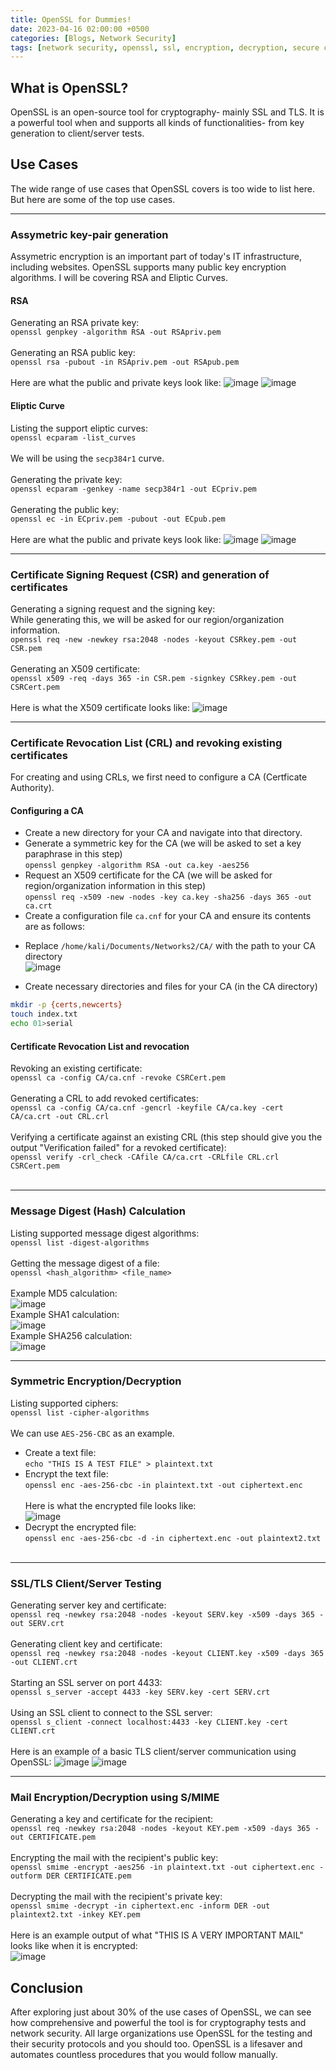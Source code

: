 ```yaml
---
title: OpenSSL for Dummies!
date: 2023-04-16 02:00:00 +0500
categories: [Blogs, Network Security]
tags: [network security, openssl, ssl, encryption, decryption, secure communication, cryptography, for dummies]
---
```


## What is OpenSSL?
OpenSSL is an open-source tool for cryptography- mainly SSL and TLS. It is a powerful tool when and supports all kinds of functionalities- from key generation to client/server tests. 

## Use Cases
The wide range of use cases that OpenSSL covers is too wide to list here. But here are some of the top use cases.
****
### Assymetric key-pair generation
Assymetric encryption is an important part of today's IT infrastructure, including websites. OpenSSL supports many public key encryption algorithms. I will be covering RSA and Eliptic Curves. 

#### RSA 
Generating an RSA private key:<br/>
```openssl genpkey -algorithm RSA -out RSApriv.pem```<br/><br/>
Generating an RSA public key:<br/>
```openssl rsa -pubout -in RSApriv.pem -out RSApub.pem```<br/><br/>
Here are what the public and private keys look like:
![image](https://user-images.githubusercontent.com/88616338/223767406-f289075b-4828-4521-bbf2-a566908436cd.png)
![image](https://user-images.githubusercontent.com/88616338/223767420-7b433c3c-437f-4c62-9799-2ce13b2b8dba.png)

#### Eliptic Curve
Listing the support eliptic curves:<br/>
```openssl ecparam -list_curves```<br/><br/>
We will be using the ```secp384r1``` curve.<br/><br/>
Generating the private key:<br/>
```openssl ecparam -genkey -name secp384r1 -out ECpriv.pem```<br/><br/>
Generating the public key:<br/>
```openssl ec -in ECpriv.pem -pubout -out ECpub.pem```<br/><br/>
Here are what the public and private keys look like:
![image](https://user-images.githubusercontent.com/88616338/223768757-f596e1bd-7df4-4fff-8e12-69fac5babb78.png)
![image](https://user-images.githubusercontent.com/88616338/223768780-d78ddba7-5b2e-4bdf-a0bb-198cb24f520b.png)

****

### Certificate Signing Request (CSR) and generation of certificates
Generating a signing request and the signing key:<br/>
While generating this, we will be asked for our region/organization information.<br/>
```openssl req -new -newkey rsa:2048 -nodes -keyout CSRkey.pem -out CSR.pem```<br/><br/>
Generating an X509 certificate:<br/>
```openssl x509 -req -days 365 -in CSR.pem -signkey CSRkey.pem -out CSRCert.pem```<br/><br/>
Here is what the X509 certificate looks like:
![image](https://user-images.githubusercontent.com/88616338/223769978-a223063e-e0fd-4e30-b240-51f953f3b595.png)
****
### Certificate Revocation List (CRL) and revoking existing certificates
For creating and using CRLs, we first need to configure a CA (Certficate Authority). 
#### Configuring a CA
- Create a new directory for your CA and navigate into that directory.
- Generate a symmetric key for the CA (we will be asked to set a key paraphrase in this step)<br/>
```openssl genpkey -algorithm RSA -out ca.key -aes256```<br/>
- Request an X509 certificate for the CA (we will be asked for region/organization information in this step)<br/>
```openssl req -x509 -new -nodes -key ca.key -sha256 -days 365 -out ca.crt```<br/>
- Create a configuration file ```ca.cnf``` for your CA and ensure its contents are as follows:<br/>
* Replace ```/home/kali/Documents/Networks2/CA/``` with the path to your CA directory<br/>
![image](https://user-images.githubusercontent.com/88616338/223778632-0a34174d-8034-46b6-a7f2-c1f921951fc7.png)
- Create necessary directories and files for your CA (in the CA directory)<br/>
```bash
mkdir -p {certs,newcerts}
touch index.txt
echo 01>serial
```
#### Certificate Revocation List and revocation
Revoking an existing certificate:<br/>
```openssl ca -config CA/ca.cnf -revoke CSRCert.pem```<br/><br/>
Generating a CRL to add revoked certificates:<br/>
```openssl ca -config CA/ca.cnf -gencrl -keyfile CA/ca.key -cert CA/ca.crt -out CRL.crl```<br/><br/>
Verifying a certificate against an existing CRL (this step should give you the output "Verification failed" for a revoked certificate):<br/>
```openssl verify -crl_check -CAfile CA/ca.crt -CRLfile CRL.crl CSRCert.pem```<br/><br/>
****
### Message Digest (Hash) Calculation
Listing supported message digest algorithms:<br/>
```openssl list -digest-algorithms```<br/><br/>
Getting the message digest of a file:<br/>
```openssl <hash_algorithm> <file_name>```<br/><br/>
Example MD5 calculation:<br/>
![image](https://user-images.githubusercontent.com/88616338/223780880-d1a3b4b6-b011-4aa7-bb14-0b41fb6ef0c0.png)<br/>
Example SHA1 calculation:<br/>
![image](https://user-images.githubusercontent.com/88616338/223780941-5bc8b59c-cc04-41cd-a9ac-e634f15ee973.png)<br/>
Example SHA256 calculation:<br/>
![image](https://user-images.githubusercontent.com/88616338/223781196-58513bf6-f06f-4c30-beec-f2c7c903c493.png)
****
### Symmetric Encryption/Decryption
Listing supported ciphers:<br/>
```openssl list -cipher-algorithms```<br/><br/>
We can use ```AES-256-CBC``` as an example.
- Create a text file:<br/>
```echo "THIS IS A TEST FILE" > plaintext.txt```
- Encrypt the text file:<br/>
```openssl enc -aes-256-cbc -in plaintext.txt -out ciphertext.enc```<br/><br/>
Here is what the encrypted file looks like:<br/>
![image](https://user-images.githubusercontent.com/88616338/223781968-d87ccb5b-7a31-4fa0-a84e-a61e87fef851.png)
- Decrypt the encrypted file:<br/>
```openssl enc -aes-256-cbc -d -in ciphertext.enc -out plaintext2.txt```<br/><br/>
****
### SSL/TLS Client/Server Testing
Generating server key and certificate:<br/>
```openssl req -newkey rsa:2048 -nodes -keyout SERV.key -x509 -days 365 -out SERV.crt```<br/><br/>
Generating client key and certificate:<br/>
```openssl req -newkey rsa:2048 -nodes -keyout CLIENT.key -x509 -days 365 -out CLIENT.crt```<br/><br/>
Starting an SSL server on port 4433:<br/>
```openssl s_server -accept 4433 -key SERV.key -cert SERV.crt```<br/><br/>
Using an SSL client to connect to the SSL server:<br/>
```openssl s_client -connect localhost:4433 -key CLIENT.key -cert CLIENT.crt```<br/><br/>
Here is an example of a basic TLS client/server communication using OpenSSL:
![image](https://user-images.githubusercontent.com/88616338/223783878-956516da-3988-4fb7-9bab-f23551327378.png)
![image](https://user-images.githubusercontent.com/88616338/223783901-cfca4cb3-5efd-445e-ae25-1aac240495f5.png)
****
### Mail Encryption/Decryption using S/MIME
Generating a key and certificate for the recipient:<br/>
```openssl req -newkey rsa:2048 -nodes -keyout KEY.pem -x509 -days 365 -out CERTIFICATE.pem```<br/><br/>
Encrypting the mail with the recipient's public key:<br/>
```openssl smime -encrypt -aes256 -in plaintext.txt -out ciphertext.enc -outform DER CERTIFICATE.pem```<br/><br/>
Decrypting the mail with the recipient's private key:<br/>
```openssl smime -decrypt -in ciphertext.enc -inform DER -out plaintext2.txt -inkey KEY.pem```<br/><br/>
Here is an example output of what "THIS IS A VERY IMPORTANT MAIL" looks like when it is encrypted:<br/>
![image](https://user-images.githubusercontent.com/88616338/223788877-71cab07b-6672-4cec-8087-9d8f29383403.png)

## Conclusion
After exploring just about 30% of the use cases of OpenSSL, we can see how comprehensive and powerful the tool is for cryptography tests and network security. All large organizations use OpenSSL for the testing and their security protocols and you should too. OpenSSL is a lifesaver and automates countless procedures that you would follow manually.
